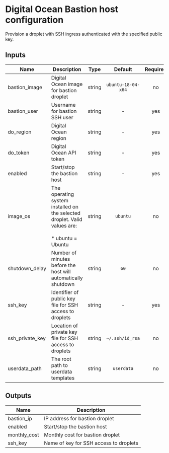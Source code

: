 # Digital Ocean Bastion host configuration

Provision a droplet with SSH ingress authenticated with the specified public key.

## Inputs

| Name | Description | Type | Default | Required |
|------|-------------|:----:|:-----:|:-----:|
| bastion\_image | Digital Ocean image for bastion droplet | string | `ubuntu-18-04-x64` | no |
| bastion\_user | Username for bastion SSH user | string | - | yes |
| do\_region | Digital Ocean region | string | - | yes |
| do\_token | Digital Ocean API token | string | - | yes |
| enabled | Start/stop the bastion host | string | - | yes |
| image\_os | The operating system installed on the selected droplet. Valid values are:<br><br>  * ubuntu  = Ubuntu | string | `ubuntu` | no |
| shutdown\_delay | Number of minutes before the host will automatically shutdown | string | `60` | no |
| ssh\_key | Identifier of public key file for SSH access to droplets | string | - | yes |
| ssh\_private\_key | Location of private key file for SSH access to droplets | string | `~/.ssh/id_rsa` | no |
| userdata\_path | The root path to userdata templates | string | `userdata` | no |

## Outputs

| Name | Description |
|------|-------------|
| bastion\_ip | IP address for bastion droplet |
| enabled | Start/stop the bastion host |
| monthly\_cost | Monthly cost for bastion droplet |
| ssh\_key | Name of key for SSH access to droplets |

